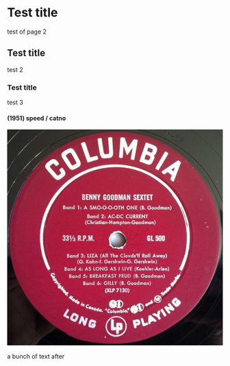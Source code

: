 # Test title
test of page 2

## Test title 
test 2

### Test title
test 3

#### (1951) speed / catno
![Gallery](/Images/IMG_0454.jpeg)
<p>a bunch of text after
